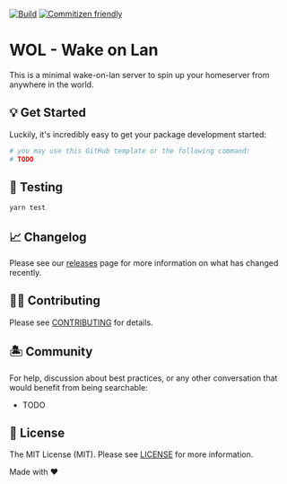 [![Build](https://github.com/amrap030/wol-wake-on-lan/actions/workflows/ci.yml/badge.svg)](https://github.com/amrap030/wol-wake-on-lan/actions/workflows/ci.yml)
[![Commitizen friendly](https://img.shields.io/badge/commitizen-friendly-brightgreen.svg)](http://commitizen.github.io/cz-cli/)

# WOL - Wake on Lan

This is a minimal wake-on-lan server to spin up your homeserver from anywhere in the world.

## 💡 Get Started

Luckily, it's incredibly easy to get your package development started:

```bash
# you may use this GitHub template or the following command:
# TODO
``` 
## 🧪 Testing

```bash
yarn test
```

## 📈 Changelog

Please see our [releases](https://github.com/amrap030/wol-wake-on-lan/releases) page for more information on what has changed recently.

## 💪🏼 Contributing

Please see [CONTRIBUTING](.github/CONTRIBUTING.md) for details.

## 🏝 Community

For help, discussion about best practices, or any other conversation that would benefit from being searchable:

- TODO

## 📄 License

The MIT License (MIT). Please see [LICENSE](LICENSE.md) for more information.

Made with ❤️

<!-- Badges -->
[npm-version-src]: https://img.shields.io/npm/v/@ow3/dummy-ts-pkg?style=flat-square
[npm-version-href]: https://npmjs.com/package/@ow3/dummy-ts-pkg

[npm-downloads-src]: https://img.shields.io/npm/dm/@ow3/dummy-ts-pkg?style=flat-square
[npm-downloads-href]: https://npmjs.com/package/@ow3/dummy-ts-pkg

[github-actions-src]: https://img.shields.io/github/workflow/status/openwebstacks/ts-starter/CI/main?style=flat-square
[github-actions-href]: https://github.com/openwebstacks/ts-starter/actions?query=workflow%3Aci

<!-- [codecov-src]: https://img.shields.io/codecov/c/gh/openwebstacks/ts-starter/main?style=flat-square
[codecov-href]: https://codecov.io/gh/openwebstacks/ts-starter -->

